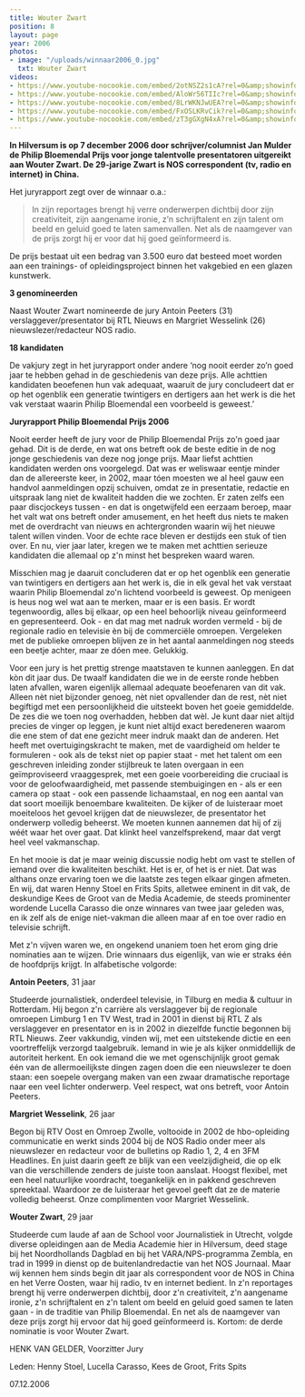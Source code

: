 ```yaml
---
title: Wouter Zwart
position: 8
layout: page
year: 2006
photos:
- image: "/uploads/winnaar2006_0.jpg"
  txt: Wouter Zwart
videos:
- https://www.youtube-nocookie.com/embed/2otNSZ2s1cA?rel=0&amp;showinfo=0
- https://www.youtube-nocookie.com/embed/AloWr56TIIc?rel=0&amp;showinfo=0
- https://www.youtube-nocookie.com/embed/8LrWKNJwUEA?rel=0&amp;showinfo=0
- https://www.youtube-nocookie.com/embed/FxOSLKRvCik?rel=0&amp;showinfo=0
- https://www.youtube-nocookie.com/embed/zT3gGXgN4xA?rel=0&amp;showinfo=0
---
```


**In Hilversum is op 7 december 2006 door schrijver/columnist Jan Mulder de Philip Bloemendal Prijs voor jonge talentvolle presentatoren uitgereikt aan Wouter Zwart. De 29-jarige Zwart is NOS correspondent (tv, radio en internet) in China.**

<!--more-->

Het juryrapport zegt over de winnaar o.a.:

> In zijn reportages brengt hij verre onderwerpen dichtbij door zijn creativiteit, zijn aangename ironie, z’n schrijftalent en zijn talent om beeld en geluid goed te laten samenvallen. Net als de naamgever van de prijs zorgt hij er voor dat hij goed geïnformeerd is.

De prijs bestaat uit een bedrag van 3.500 euro dat besteed moet worden aan een trainings- of opleidingsproject binnen het vakgebied en een glazen kunstwerk.

**3 genomineerden**

Naast Wouter Zwart nomineerde de jury Antoin Peeters (31) verslaggever/presentator bij RTL Nieuws en Margriet Wesselink (26) nieuwslezer/redacteur NOS radio.

**18 kandidaten**

De vakjury zegt in het juryrapport onder andere ‘nog nooit eerder zo’n goed jaar te hebben gehad in de geschiedenis van deze prijs. Alle achttien kandidaten beoefenen hun vak adequaat, waaruit de jury concludeert dat er op het ogenblik een generatie twintigers en dertigers aan het werk is die het vak verstaat waarin Philip Bloemendal een voorbeeld is geweest.’

**Juryrapport Philip Bloemendal Prijs 2006**

Nooit eerder heeft de jury voor de Philip Bloemendal Prijs zo'n goed jaar gehad. Dit is de derde, en wat ons betreft ook de beste editie in de nog jonge geschiedenis van deze nog jonge prijs. Maar liefst achttien kandidaten werden ons voorgelegd. Dat was er weliswaar eentje minder dan de allereerste keer, in 2002, maar tóen moesten we al heel gauw een handvol aanmeldingen opzij schuiven, omdat ze in presentatie, redactie en uitspraak lang niet de kwaliteit hadden die we zochten. Er zaten zelfs een paar discjockeys tussen - en dat is ongetwijfeld een eerzaam beroep, maar het valt wat ons betreft onder amusement, en het heeft dus niets te maken met de overdracht van nieuws en achtergronden waarin wij het nieuwe talent willen vinden. Voor de echte race bleven er destijds een stuk of tien over. En nu, vier jaar later, kregen we te maken met achttien serieuze kandidaten die allemaal op z'n minst het bespreken waard waren.

Misschien mag je daaruit concluderen dat er op het ogenblik een generatie van twintigers en dertigers aan het werk is, die in elk geval het vak verstaat waarin Philip Bloemendal zo'n lichtend voorbeeld is geweest. Op menigeen is heus nog wel wat aan te merken, maar er is een basis. Er wordt tegenwoordig, alles bij elkaar, op een heel behoorlijk niveau geïnformeerd en gepresenteerd. Ook - en dat mag met nadruk worden vermeld - bij de regionale radio en televisie èn bij de commerciële omroepen. Vergeleken met de publieke omroepen blijven ze in het aantal aanmeldingen nog steeds een beetje achter, maar ze dóen mee. Gelukkig.

Voor een jury is het prettig strenge maatstaven te kunnen aanleggen. En dat kòn dit jaar dus. De twaalf kandidaten die we in de eerste ronde hebben laten afvallen, waren eigenlijk allemaal adequate beoefenaren van dit vak. Alleen nèt niet bijzonder genoeg, nèt niet opvallender dan de rest, nèt niet begiftigd met een persoonlijkheid die uitsteekt boven het goeie gemiddelde. De zes die we toen nog overhadden, hebben dat wèl. Je kunt daar niet altijd precies de vinger op leggen, je kunt niet altijd exact beredeneren waarom die ene stem of dat ene gezicht meer indruk maakt dan de anderen. Het heeft met overtuigingskracht te maken, met de vaardigheid om helder te formuleren - ook als de tekst niet op papier staat - met het talent om een geschreven inleiding zonder stijlbreuk te laten overgaan in een geïmproviseerd vraaggesprek, met een goeie voorbereiding die cruciaal is voor de geloofwaardigheid, met passende stembuigingen en - als er een camera op staat - ook een passende lichaamstaal, en nog een aantal van dat soort moeilijk benoembare kwaliteiten. De kijker of de luisteraar moet moeiteloos het gevoel krijgen dat de nieuwslezer, de presentator het onderwerp volledig beheerst. We moeten kunnen aannemen dat hij of zij wéét waar het over gaat. Dat klinkt heel vanzelfsprekend, maar dat vergt heel veel vakmanschap.

En het mooie is dat je maar weinig discussie nodig hebt om vast te stellen of iemand over die kwaliteiten beschikt. Het is er, of het is er niet. Dat was althans onze ervaring toen we die laatste zes tegen elkaar gingen afmeten. En wij, dat waren Henny Stoel en Frits Spits, alletwee eminent in dit vak, de deskundige Kees de Groot van de Media Academie, de steeds prominenter wordende Lucella Carasso die onze winnares van twee jaar geleden was, en ik zelf als de enige niet-vakman die alleen maar af en toe over radio en televisie schrijft.

Met z'n vijven waren we, en ongekend unaniem toen het erom ging drie nominaties aan te wijzen. Drie winnaars dus eigenlijk, van wie er straks één de hoofdprijs krijgt. In alfabetische volgorde:

**Antoin Peeters**, 31 jaar

Studeerde journalistiek, onderdeel televisie, in Tilburg en media & cultuur in Rotterdam. Hij begon z'n carrière als verslaggever bij de regionale omroepen Limburg 1 en TV West, trad in 2001 in dienst bij RTL Z als verslaggever en presentator en is in 2002 in diezelfde functie begonnen bij RTL Nieuws. Zeer vakkundig, vinden wij, met een uitstekende dictie en een voortreffelijk verzorgd taalgebruik. Iemand in wie je als kijker onmiddellijk de autoriteit herkent. En ook iemand die we met ogenschijnlijk groot gemak één van de allermoeilijkste dingen zagen doen die een nieuwslezer te doen staan: een soepele overgang maken van een zwaar dramatische reportage naar een veel lichter onderwerp. Veel respect, wat ons betreft, voor Antoin Peeters.

**Margriet Wesselink**, 26 jaar

Begon bij RTV Oost en Omroep Zwolle, voltooide in 2002 de hbo-opleiding communicatie en werkt sinds 2004 bij de NOS Radio onder meer als nieuwslezer en redacteur voor de bulletins op Radio 1, 2, 4 en 3FM Headlines. En juist daarin geeft ze blijk van een veelzijdigheid, die op elk van die verschillende zenders de juiste toon aanslaat. Hoogst flexibel, met een heel natuurlijke voordracht, toegankelijk en in pakkend geschreven spreektaal. Waardoor ze de luisteraar het gevoel geeft dat ze de materie volledig beheerst. Onze complimenten voor Margriet Wesselink.

**Wouter Zwart**, 29 jaar

Studeerde cum laude af aan de School voor Journalistiek in Utrecht, volgde diverse opleidingen aan de Media Academie hier in Hilversum, deed stage bij het Noordhollands Dagblad en bij het VARA/NPS-programma Zembla, en trad in 1999 in dienst op de buitenlandredactie van het NOS Journaal. Maar wij kennen hem sinds begin dit jaar als correspondent voor de NOS in China en het Verre Oosten, waar hij radio, tv en internet bedient. In z'n reportages brengt hij verre onderwerpen dichtbij, door z'n creativiteit, z'n aangename ironie, z'n schrijftalent en z'n talent om beeld en geluid goed samen te laten gaan - in de traditie van Philip Bloemendal. En net als de naamgever van deze prijs zorgt hij ervoor dat hij goed geïnformeerd is. Kortom: de derde nominatie is voor Wouter Zwart.

HENK VAN GELDER, 
Voorzitter Jury

Leden: Henny Stoel, Lucella Carasso, Kees de Groot, Frits Spits

07.12.2006
